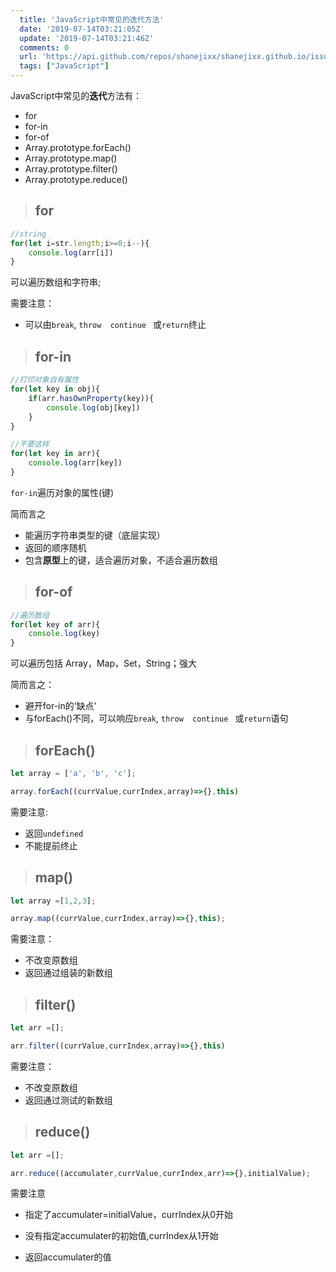 ```yaml
---
  title: 'JavaScript中常见的迭代方法'
  date: '2019-07-14T03:21:05Z'
  update: '2019-07-14T03:21:46Z'
  comments: 0
  url: 'https://api.github.com/repos/shanejixx/shanejixx.github.io/issues/1'
  tags: ["JavaScript"]
---
```


JavaScript中常见的**迭代**方法有：

- for
- for-in
- for-of
- Array.prototype.forEach()
- Array.prototype.map()
- Array.prototype.filter()
- Array.prototype.reduce()

> ## for

```js
//string
for(let i=str.length;i>=0;i--){
    console.log(arr[i])
}
```

可以遍历数组和字符串;

需要注意：

- 可以由`break`, `throw  continue `   或`return`终止

> ## for-in

```js
//打印对象自有属性
for(let key in obj){
    if(arr.hasOwnProperty(key)){
        console.log(obj[key])
    }
}
```

```js
//不要这样
for(let key in arr){
    console.log(arr[key])
}
```

`for-in`遍历对象的属性(键)

简而言之

- 能遍历字符串类型的键（底层实现）
- 返回的顺序随机
- 包含**原型**上的键，适合遍历对象，不适合遍历数组

> ## for-of

```js
//遍历数组
for(let key of arr){
    console.log(key)
}
```

可以遍历包括 Array，Map，Set，String；强大

简而言之：

- 避开for-in的‘缺点’
- 与forEach()不同，可以响应`break`, `throw  continue `   或`return`语句

> ## forEach()

```js
let array = ['a', 'b', 'c'];

array.forEach((currValue,currIndex,array)=>{},this)
```

需要注意:

- 返回`undefined`
- 不能提前终止

> ## map()

```js
let array =[1,2,3];

array.map((currValue,currIndex,array)=>{},this);
```

需要注意：

- 不改变原数组
- 返回通过组装的新数组

> ## filter()

```js
let arr =[];

arr.filter((currValue,currIndex,array)=>{},this)
```

需要注意：

- 不改变原数组
- 返回通过测试的新数组

> ## reduce()

```js
let arr =[];

arr.reduce((accumulater,currValue,currIndex,arr)=>{},initialValue);
```

需要注意

- 指定了accumulater=initialValue，currIndex从0开始

- 没有指定accumulater的初始值,currIndex从1开始
- 返回accumulater的值

